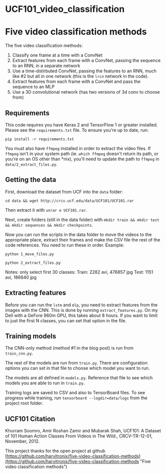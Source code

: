 # UCF101_video_classification

# Five video classification methods

The five video classification methods:

1. Classify one frame at a time with a ConvNet
2. Extract features from each frame with a ConvNet, passing the sequence to an RNN, in a separate network
3. Use a time-dstirbuted ConvNet, passing the features to an RNN, much like #2 but all in one network (this is the `lrcn` network in the code).
4. Extract features from each frame with a ConvNet and pass the sequence to an MLP
5. Use a 3D convolutional network (has two versions of 3d conv to choose from)

## Requirements

This code requires you have Keras 2 and TensorFlow 1 or greater installed. Please see the `requirements.txt` file. To ensure you're up to date, run:

`pip install -r requirements.txt`

You must also have `ffmpeg` installed in order to extract the video files. If `ffmpeg` isn't in your system path (ie. `which ffmpeg` doesn't return its path, or you're on an OS other than *nix), you'll need to update the path to `ffmpeg` in `data/2_extract_files.py`.

## Getting the data

First, download the dataset from UCF into the `data` folder:

`cd data && wget http://crcv.ucf.edu/data/UCF101/UCF101.rar`

Then extract it with `unrar e UCF101.rar`.

Next, create folders (still in the data folder) with `mkdir train && mkdir test && mkdir sequences && mkdir checkpoints`.

Now you can run the scripts in the data folder to move the videos to the appropriate place, extract their frames and make the CSV file the rest of the code references. You need to run these in order. Example:

`python 1_move_files.py`

`python 2_extract_files.py`

Notes: only select first 30 classes:
        Train: 2282 avi, 476857 jpg
        Test: 1151 avi, 186640 jpg

## Extracting features

Before you can run the `lstm` and `mlp`, you need to extract features from the images with the CNN. This is done by running `extract_features.py`. On my Dell with a GeFore 960m GPU, this takes about 8 hours. If you want to limit to just the first N classes, you can set that option in the file.

## Training models

The CNN-only method (method #1 in the blog post) is run from `train_cnn.py`.

The rest of the models are run from `train.py`. There are configuration options you can set in that file to choose which model you want to run.

The models are all defined in `models.py`. Reference that file to see which models you are able to run in `train.py`.

Training logs are saved to CSV and also to TensorBoard files. To see progress while training, run `tensorboard --logdir=data/logs` from the project root folder.



## UCF101 Citation

Khurram Soomro, Amir Roshan Zamir and Mubarak Shah, UCF101: A Dataset of 101 Human Action Classes From Videos in The Wild., CRCV-TR-12-01, November, 2012. 

This project thanks for the open project at github [https://github.com/harvitronix/five-video-classification-methods](https://github.com/harvitronix/five-video-classification-methods "Five video classification methods")

